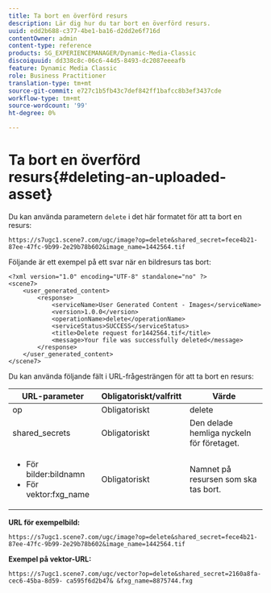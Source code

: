 ```yaml
---
title: Ta bort en överförd resurs
description: Lär dig hur du tar bort en överförd resurs.
uuid: edd2b688-c377-4be1-ba16-d2dd2e6f716d
contentOwner: admin
content-type: reference
products: SG_EXPERIENCEMANAGER/Dynamic-Media-Classic
discoiquuid: dd338c8c-06c6-44d5-8493-dc2087eeeafb
feature: Dynamic Media Classic
role: Business Practitioner
translation-type: tm+mt
source-git-commit: e727c1b5fb43c7def842ff1bafcc8b3ef3437cde
workflow-type: tm+mt
source-wordcount: '99'
ht-degree: 0%

---
```



# Ta bort en överförd resurs{#deleting-an-uploaded-asset}

Du kan använda parametern `delete` i det här formatet för att ta bort en resurs:

```as3
https://s7ugc1.scene7.com/ugc/image?op=delete&shared_secret=fece4b21-87ee-47fc-9b99-2e29b78b602&image_name=1442564.tif
```

Följande är ett exempel på ett svar när en bildresurs tas bort:

```as3
<?xml version="1.0" encoding="UTF-8" standalone="no" ?> 
<scene7> 
    <user_generated_content> 
        <response> 
            <serviceName>User Generated Content - Images</serviceName> 
            <version>1.0.0</version> 
            <operationName>delete</operationName> 
            <serviceStatus>SUCCESS</serviceStatus> 
            <title>Delete request for1442564.tif</title> 
            <message>Your file was successfully deleted</message> 
        </response> 
    </user_generated_content> 
</scene7>
```

Du kan använda följande fält i URL-frågesträngen för att ta bort en resurs:

| URL-parameter | Obligatoriskt/valfritt | Värde |
|--- |--- |--- |
| op | Obligatoriskt | delete |
| shared_secrets | Obligatoriskt | Den delade hemliga nyckeln för företaget. |
| <ul><li>För bilder:bildnamn</li><li>För vektor:fxg_name</li></ul> | Obligatoriskt | Namnet på resursen som ska tas bort. |

**URL för exempelbild:**

`https://s7ugc1.scene7.com/ugc/image?op=delete&shared_secret=fece4b21-87ee-47fc-9b99-2e29b78b602&image_name=1442564.tif`

**Exempel på vektor-URL:**

`https://s7ugc1.scene7.com/ugc/vector?op=delete&shared_secret=2160a8fa-cec6-45ba-8d59- ca595f6d2b47& &fxg_name=8875744.fxg`
